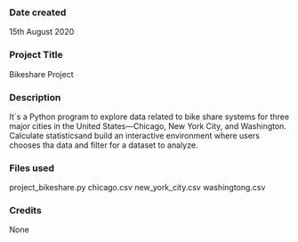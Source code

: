 ### Date created
15th August 2020

### Project Title
Bikeshare Project

### Description
It´s a Python program to explore data related to bike share systems for three major cities in the United States—Chicago, New York City, and Washington. 
Calculate statisticsand build an interactive environment where users chooses tha data and filter for a dataset to analyze.

### Files used
project_bikeshare.py
chicago.csv
new_york_city.csv
washingtong.csv

### Credits
None

